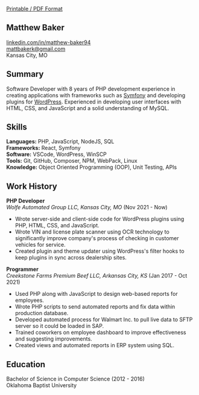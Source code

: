 [Printable / PDF Format](/static/resume.pdf)

## Matthew Baker

[linkedin.com/in/matthew-baker94](https://linkedin.com/in/matthew-baker94)  
[mattbakerk@gmail.com](mailto:mattbakerk@gmail.com)  
Kansas City, MO

## Summary

Software Developer with 8 years of PHP development experience in creating applications with frameworks such as [Symfony](https://symfony.com) and developing plugins for [WordPress](https://wordpress.org). Experienced in developing user interfaces with HTML, CSS, and JavaScript and a solid understanding of MySQL.

## Skills

__Languages:__  PHP, JavaScript, NodeJS, SQL  
__Frameworks:__ React, Symfony  
__Software:__ VSCode, WordPress, WinSCP  
__Tools:__ Git, GitHub, Composer, NPM, WebPack, Linux  
__Knowledge:__ Object Oriented Programming (OOP), Unit Testing, APIs

## Work History

__PHP Developer__  
*Wolfe Automated Group LLC, Kansas City, MO* (Nov 2021 - Now)  
- Wrote server-side and client-side code for WordPress plugins using PHP, HTML, CSS, and JavaScript.
- Wrote VIN and license plate scanner using OCR technology to significantly improve company's process of checking in customer vehicles for service.
- Created plugin and theme updater using WordPress's filter hooks to keep plugins in sync across dealership sites.

__Programmer__  
*Creekstone Farms Premium Beef LLC, Arkansas City, KS* (Jan 2017 - Oct 2021)  
- Used PHP along with JavaScript to design web-based reports for employees.
- Wrote PHP scripts to send automated reports and fix data within production database.
- Developed automated process for Walmart Inc. to pull live data to SFTP server so it could be loaded in SAP.
- Trained coworkers on employee dashboard to improve effectiveness and suggesting improvements.
- Created views and automated reports in ERP system using SQL.

## Education

Bachelor of Science in Computer Science (2012 - 2016)  
Oklahoma Baptist University
